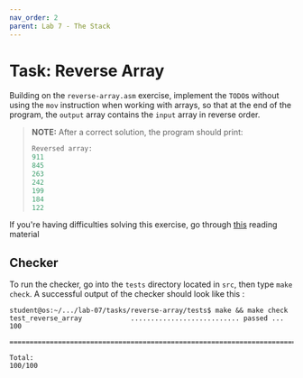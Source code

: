 ```yaml
---
nav_order: 2
parent: Lab 7 - The Stack
---
```


# Task: Reverse Array

Building on the `reverse-array.asm` exercise, implement the `TODO`s without using the `mov` instruction when working with arrays, so that at the end of the program, the `output` array contains the `input` array in reverse order.

> **NOTE:** After a correct solution, the program should print:
>
>```c
> Reversed array:
> 911
> 845
> 263
> 242
> 199
> 184
> 122
>```

If you're having difficulties solving this exercise, go through [this](../../reading/stack.md) reading material

## Checker

To run the checker, go into the `tests` directory located in `src`, then type `make check`.
A successful output of the checker should look like this :

```console
student@os:~/.../lab-07/tasks/reverse-array/tests$ make && make check
test_reverse_array            ........................... passed ... 100

========================================================================

Total:                                                           100/100
```
